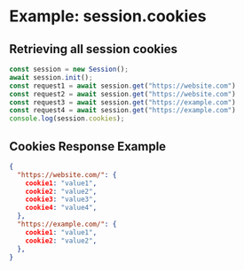# Example: session.cookies

## Retrieving all session cookies
```javascript
const session = new Session();
await session.init();
const request1 = await session.get("https://website.com")
const request2 = await session.get("https://website.com")
const request3 = await session.get("https://example.com")
const request4 = await session.get("https://example.com")
console.log(session.cookies);
```

## Cookies Response Example
```json
{
  "https://website.com/": {
    cookie1: "value1",
    cookie2: "value2",
    cookie3: "value3",
    cookie4: "value4",
  },
  "https://example.com/": {
    cookie1: "value1",
    cookie2: "value2",
  },
}
```